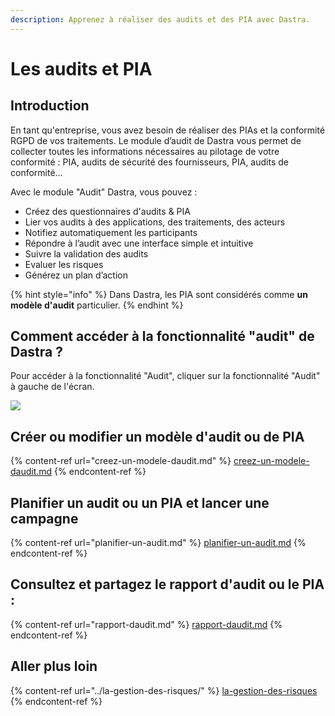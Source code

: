 ```yaml
---
description: Apprenez à réaliser des audits et des PIA avec Dastra.
---
```


# Les audits et PIA

## Introduction

En tant qu'entreprise, vous avez besoin de réaliser des PIAs et la conformité RGPD de vos traitements. Le module d’audit de Dastra vous permet de collecter toutes les informations nécessaires au pilotage de votre conformité : PIA, audits de sécurité des fournisseurs, PIA, audits de conformité…&#x20;

Avec le module "Audit" Dastra, vous pouvez :

* Créez des questionnaires d'audits & PIA
* Lier vos audits à des applications, des traitements, des acteurs
* Notifiez automatiquement les participants
* Répondre à l’audit avec une interface simple et intuitive&#x20;
* Suivre la validation des audits
* Evaluer les risques
* Générez un plan d’action

{% hint style="info" %}
Dans Dastra, les PIA sont considérés comme **un modèle d'audit** particulier.
{% endhint %}

## Comment accéder à la fonctionnalité "audit" de Dastra ?

&#x20;Pour accéder à la fonctionnalité "Audit", cliquer sur la fonctionnalité "Audit" à gauche de l'écran.

![](<../../.gitbook/assets/Capture web\_6-5-2022\_103140\_app.dastra.eu.jpeg>)

## Créer ou modifier un modèle d'audit ou de PIA

{% content-ref url="creez-un-modele-daudit.md" %}
[creez-un-modele-daudit.md](creez-un-modele-daudit.md)
{% endcontent-ref %}

## Planifier un audit ou un PIA et lancer une campagne

{% content-ref url="planifier-un-audit.md" %}
[planifier-un-audit.md](planifier-un-audit.md)
{% endcontent-ref %}

## Consultez et partagez le rapport d'audit ou le PIA :

{% content-ref url="rapport-daudit.md" %}
[rapport-daudit.md](rapport-daudit.md)
{% endcontent-ref %}

## Aller plus loin

{% content-ref url="../la-gestion-des-risques/" %}
[la-gestion-des-risques](../la-gestion-des-risques/)
{% endcontent-ref %}

